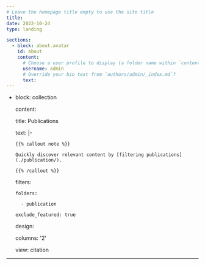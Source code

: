 ```yaml
---
# Leave the homepage title empty to use the site title
title:
date: 2022-10-24
type: landing

sections:
  - block: about.avatar
    id: about
    content:
      # Choose a user profile to display (a folder name within `content/authors/`)
      username: admin
      # Override your bio text from `authors/admin/_index.md`?
      text:
---
```


  - block: collection

    content:

      title: Publications

      text: |-

        {{% callout note %}}

        Quickly discover relevant content by [filtering publications](./publication/).

        {{% /callout %}}

      filters:

        folders:

          - publication

        exclude_featured: true

    design:

      columns: '2'

      view: citation

---
